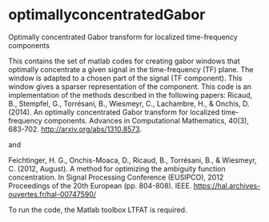 # optimallyconcentratedGabor
Optimally concentrated Gabor transform for localized time-frequency components

This contains the set of matlab codes for creating gabor windows that optimally concentrate a given signal in the time-frequency (TF) plane. The window is adapted to a chosen part of the signal (TF component). This window gives a sparser representation of the component.
This code is an implementation of the methods described in the following papers:
Ricaud, B., Stempfel, G., Torrésani, B., Wiesmeyr, C., Lachambre, H., & Onchis, D. (2014). An optimally concentrated Gabor transform for localized time-frequency components. Advances in Computational Mathematics, 40(3), 683-702. http://arxiv.org/abs/1310.8573.

and

Feichtinger, H. G., Onchis-Moaca, D., Ricaud, B., Torrésani, B., & Wiesmeyr, C. (2012, August). A method for optimizing the ambiguity function concentration. In Signal Processing Conference (EUSIPCO), 2012 Proceedings of the 20th European (pp. 804-808). IEEE.
https://hal.archives-ouvertes.fr/hal-00747590/

To run the code, the Matlab toolbox LTFAT is required.
